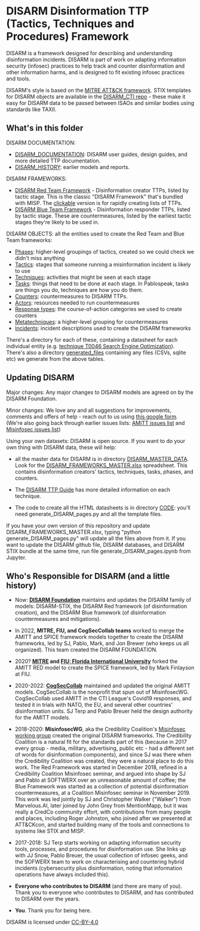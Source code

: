 # DISARM Disinformation TTP (Tactics, Techniques and Procedures) Framework

DISARM is a framework designed for describing and understanding disinformation incidents.  DISARM is part of work on adapting information security (infosec) practices to help track and counter disinformation and other information harms, and is designed to fit existing infosec practices and tools.

DISARM's style is based on the [MITRE ATT&amp;CK framework](https://github.com/mitre-attack/attack-website/). STIX templates for DISARM objects are available in the [DISARM_CTI repo](https://github.com/DISARMFoundation/DISARM_cti) - these make it easy for DISARM data to be passed between ISAOs and similar bodies using standards like TAXII.

## What's in this folder

DISARM DOCUMENTATION:
* [DISARM_DOCUMENTATION](DISARM_DOCUMENTATION): DISARM user guides, design guides, and more detailed TTP documentation.
* [DISARM_HISTORY](DISARM_DOCUMENTATION/DISARM_HISTORY): earlier models and reports.

DISARM FRAMEWORKS:
* [DISARM Red Team Framework](generated_pages/disarm_red_framework.md) - Disinformation creator TTPs, listed by tactic stage. This is the classic "DISARM Framework" that's bundled with MISP.  The [clickable](generated_files/disarm_red_framework_clickable.html) version is for rapidly creating lists of TTPs.
* [DISARM Blue Team Framework](generated_pages/disarm_blue_framework.md) - Disinformation responder TTPs, listed by tactic stage. These are countermeasures, listed by the earliest tactic stages they're likely to be used in.

DISARM OBJECTS: all the entities used to create the Red Team and Blue Team frameworks:
* [Phases](generated_pages/phases_index.md): higher-level groupings of tactics, created so we could check we didn't miss anything
* [Tactics](generated_pages/tactics_index.md): stages that someone running a misinformation incident is likely to use
* [Techniques](generated_pages/techniques_index.md): activities that might be seen at each stage
* [Tasks](generated_pages/tasks_index.md): things that need to be done at each stage.  In Pablospeak, tasks are things you do, techniques are how you do them.
* [Counters](generated_pages/counters_index.md): countermeasures to DISARM TTPs.  
* [Actors](generated_pages/actors_index.md): resources needed to run countermeasures
* [Response types](generated_pages/responsetype_index.md): the course-of-action categories we used to create counters
* [Metatechniques](generated_pages/metatechniques_index.md): a higher-level grouping for countermeasures
* [Incidents](generated_pages/incidents_index.md): incident descriptions used to create the DISARM frameworks

There's a directory for each of these, containing a datasheet for each individual entity (e.g. [technique T0046 Search Engine Optimization](generated_pages/techniques/T0046.md)).  There's also a directory [generated_files](generated_files) containing any files (CSVs, sqlite etc) we generate from the above tables.

## Updating DISARM

Major changes: Any major changes to DISARM models are agreed on by the DISARM Foundation.

Minor changes: We love any and all suggestions for improvements, comments and offers of help - reach out to us using [this google form](https://docs.google.com/forms/d/e/1FAIpQLSdZuyKFp1UZzk6qUE4IN1O14HaJ-F4TH9thxR3hrRU-Mu7QUQ/viewform). (We're also going back through earlier issues lists: [AMITT issues list](https://github.com//DISARM/issues) and [Misinfosec issues list](https://github.com/misinfosecproject/DISARM_framework/issues))

Using your own datasets: DISARM is open source.  If you want to do your own thing with DISARM data, these will help:
* all the master data for DISARM is in directory [DISARM_MASTER_DATA](DISARM_MASTER_DATA). Look for the [DISARM_FRAMEWORKS_MASTER.xlsx](DISARM_MASTER_DATA/DISARM_FRAMEWORKS_MASTER.xlsx) spreadsheet. This contains disinformation creators' tactics, techniques, tasks, phases, and counters.

* The [DISARM TTP Guide](https://docs.google.com/document/d/1Kc0O7owFyGiYs8N8wSq17gRUPEDQsD5lLUL_3KGCgRE/edit#) has more detailed information on each technique.

* The code to create all the HTML datasheets is in directory [CODE](CODE): you'll need generate_DISARM_pages.py and all the template files.

If you have your own version of this repository and update DISARM_FRAMEWORKS_MASTER.xlsx, typing "python generate_DISARM_pages.py" will update all the files above from it.  If you want to update the DISARM github file, DISARM databases, and DISARM STIX bundle at the same time, run file generate_DISARM_pages.ipynb from Jupyter. 


## Who's Responsible for DISARM (and a little history)

* Now: **[DISARM Foundation](https://www.disarm.foundation/)** maintains and updates the DISARM family of models: DISARM-STIX, the DISARM Red framework (of disinformation creation), and the DISARM Blue framework (of disinformation countermeasures and mitigations).  

* In 2022, **MITRE, FIU, and CogSecCollab teams** worked to merge the AMITT and SPICE framework models together to create the DISARM frameworks, led by SJ, Pablo, Mark, and Jon Brewer (who keeps us all organized).  This team created the DISARM FOUNDATION. 

* 2020? **[MITRE](https://www.mitre.org/) and [FIU: Florida International University](https://www.fiu.edu/)** forked the AMITT RED model to create the SPICE framework, led by Mark Finlayson at FIU. 

* 2020-2022: **[CogSecCollab](http://cogsec-collab.org/)** maintained and updated the original AMITT models.  CogSecCollab is the nonprofit that spun out of MisinfosecWG. CogSecCollab used AMITT in the CTI League's Covid19 responses, and tested it in trials with NATO, the EU, and several other countries' disinformation units. SJ Terp and Pablo Breuer held the design authority for the AMITT models.

* 2018-2020: **MisinfosecWG**, aka the Credibility Coalition's [Misinfosec working group](https://github.com/credcoalition/community-site/wiki/Working-Groups) created the original DISARM frameworks. The Credibility Coalition is a natural fit for the standards part of this (because in 2017 every group - media, military, advertising, public etc - had a different set of words for disinformation components), and since SJ was there when the Credibility Coalition was created, they were a natural place to do this work.  The Red Framework was started in December 2018, refined in a Credibility Coalition Misinfosec seminar, and argued into shape by SJ and Pablo at SOFTWERX over an unreasonable amount of coffee; the Blue Framework was started as a collection of potential disinformation countermeasures, at a Coalition Misinfosec seminar in November 2019. This work was led jointly by SJ and Christopher Walker ("Walker") from Marvelous.AI, later joined by John Grey from MentionMapp, but it was really a CredCo community effort, with contributions from many people and places, including Roger Johnston, who joined after we presented at ATT&CKcon, and started building many of the tools and connections to systems like STIX and MISP.  

* 2017-2018: SJ Terp starts working on adapting information security tools, processes, and procedures for disinformation use.  She links up with JJ Snow, Pablo Breuer, the usual collection of infosec geeks, and the SOFWERX team to work on characterising and countering hybrid incidents (cybersecurity plus disinformation, noting that information operations have always included this).  

* **Everyone who contributes to DISARM** (and there are many of you). Thank you to everyone who contributes to DISARM, and has contributed to DISARM over the years.

* **You**. Thank you for being here.

DISARM is licensed under [CC-BY-4.0](LICENSE.md)
